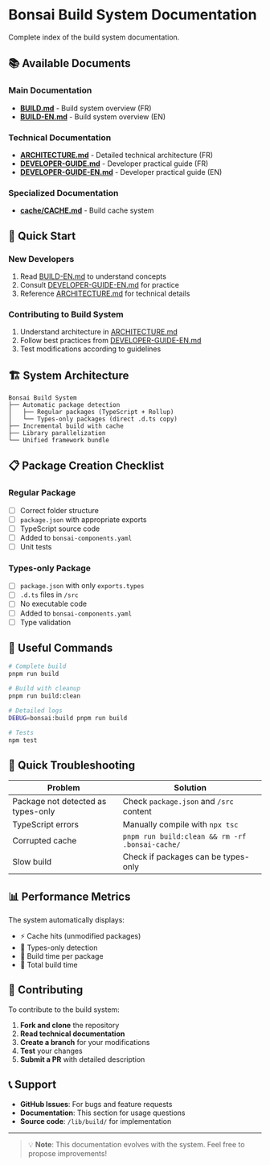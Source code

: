 # Bonsai Build System Documentation

Complete index of the build system documentation.

## 📚 Available Documents

### Main Documentation

- **[BUILD.md](./BUILD.md)** - Build system overview (FR)
- **[BUILD-EN.md](./BUILD-EN.md)** - Build system overview (EN)

### Technical Documentation

- **[ARCHITECTURE.md](./ARCHITECTURE.md)** - Detailed technical architecture (FR)
- **[DEVELOPER-GUIDE.md](./DEVELOPER-GUIDE.md)** - Developer practical guide (FR)
- **[DEVELOPER-GUIDE-EN.md](./DEVELOPER-GUIDE-EN.md)** - Developer practical guide (EN)

### Specialized Documentation

- **[cache/CACHE.md](./build/cache/CACHE.md)** - Build cache system

## 🚀 Quick Start

### New Developers

1. Read [BUILD-EN.md](./BUILD-EN.md) to understand concepts
2. Consult [DEVELOPER-GUIDE-EN.md](./DEVELOPER-GUIDE-EN.md) for practice
3. Reference [ARCHITECTURE.md](./ARCHITECTURE.md) for technical details

### Contributing to Build System

1. Understand architecture in [ARCHITECTURE.md](./ARCHITECTURE.md)
2. Follow best practices from [DEVELOPER-GUIDE-EN.md](./DEVELOPER-GUIDE-EN.md)
3. Test modifications according to guidelines

## 🏗️ System Architecture

```
Bonsai Build System
├── Automatic package detection
│   ├── Regular packages (TypeScript + Rollup)
│   └── Types-only packages (direct .d.ts copy)
├── Incremental build with cache
├── Library parallelization
└── Unified framework bundle
```

## 📋 Package Creation Checklist

### Regular Package

- [ ] Correct folder structure
- [ ] `package.json` with appropriate exports
- [ ] TypeScript source code
- [ ] Added to `bonsai-components.yaml`
- [ ] Unit tests

### Types-only Package

- [ ] `package.json` with only `exports.types`
- [ ] `.d.ts` files in `/src`
- [ ] No executable code
- [ ] Added to `bonsai-components.yaml`
- [ ] Type validation

## 🔧 Useful Commands

```bash
# Complete build
pnpm run build

# Build with cleanup
pnpm run build:clean

# Detailed logs
DEBUG=bonsai:build pnpm run build

# Tests
npm test
```

## 🐛 Quick Troubleshooting

| Problem                            | Solution                                        |
| ---------------------------------- | ----------------------------------------------- |
| Package not detected as types-only | Check `package.json` and `/src` content         |
| TypeScript errors                  | Manually compile with `npx tsc`                 |
| Corrupted cache                    | `pnpm run build:clean && rm -rf .bonsai-cache/` |
| Slow build                         | Check if packages can be types-only             |

## 📊 Performance Metrics

The system automatically displays:

- ⚡ Cache hits (unmodified packages)
- 📝 Types-only detection
- 🔨 Build time per package
- 🏁 Total build time

## 🤝 Contributing

To contribute to the build system:

1. **Fork and clone** the repository
2. **Read technical documentation**
3. **Create a branch** for your modifications
4. **Test** your changes
5. **Submit a PR** with detailed description

## 📞 Support

- **GitHub Issues**: For bugs and feature requests
- **Documentation**: This section for usage questions
- **Source code**: `/lib/build/` for implementation

---

> 💡 **Note**: This documentation evolves with the system. Feel free to propose improvements!
